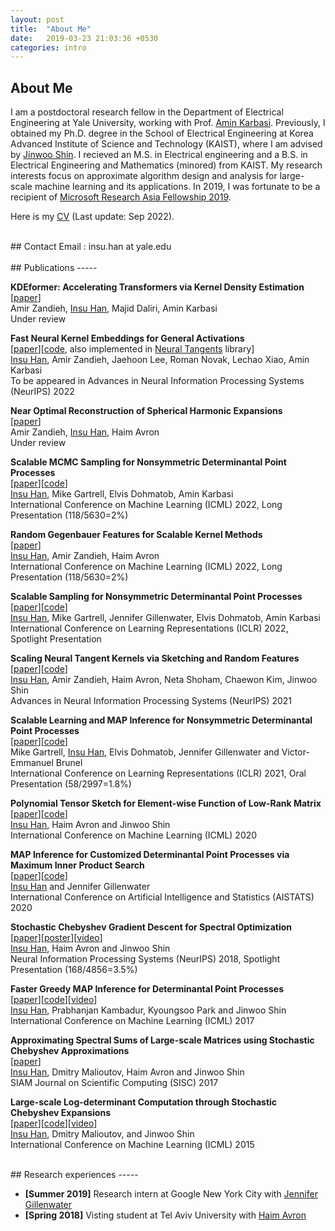```yaml
---
layout: post
title:  "About Me"
date:   2019-03-23 21:03:36 +0530
categories: intro
---
```



## About Me
I am a postdoctoral research fellow in the Department of Electrical Engineering at Yale University, working with Prof. [Amin Karbasi]. Previously, I obtained my Ph.D. degree in the School of Electrical Engineering at Korea Advanced Institute of Science and Technology (KAIST), where I am advised by [Jinwoo Shin]. I recieved an M.S. in Electrical engineering and a B.S. in Electrical Engineering and Mathematics (minored) from KAIST.  My research interests focus on approximate algorithm design and analysis for large-scale machine learning and its applications. In 2019, I was fortunate to be a recipient of [Microsoft Research Asia Fellowship 2019].

Here is my [CV] (Last update: Sep 2022).

<br/>
## Contact
Email : insu.han at yale.edu <br/>

[Amin Karbasi]: http://iid.yale.edu/
[Jinwoo Shin]: http://alinlab.kaist.ac.kr/shin.html
[CV]: https://www.dropbox.com/s/j8f7c1aa9o28asz/cv.pdf?dl=0

<!-- 
<br/>
## Awards
-----
I am a recipient of [Microsoft Research Asia Fellowship 2019]. <br/>
-->

[Microsoft Research Asia Fellowship 2019]: https://www.microsoft.com/en-us/research/academic-program/fellowships-microsoft-research-asia/ 


<br/>
## Publications
-----

**KDEformer: Accelerating Transformers via Kernel Density Estimation** <br/>
[[paper][kdeformer_paper]] <br/>
Amir Zandieh, <U>Insu Han</U>, Majid Daliri, Amin Karbasi<br/>
Under review
<br/>


**Fast Neural Kernel Embeddings for General Activations** <br/>
[[paper][fast_neural_kernel_paper]][[code][fast_neural_kernel_code], also implemented in [Neural Tangents] library]<br/>
<U>Insu Han</U>, Amir Zandieh, Jaehoon Lee, Roman Novak, Lechao Xiao, Amin Karbasi<br/>
To be appeared in Advances in Neural Information Processing Systems (NeurIPS) 2022
<br/>

**Near Optimal Reconstruction of Spherical Harmonic Expansions** <br/>
[[paper][gegen_recon_paper]]<br/>
Amir Zandieh, <U>Insu Han</U>, Haim Avron<br/>
Under review
<br/>

**Scalable MCMC Sampling for Nonsymmetric Determinantal Point Processes** <br/>
[[paper][kndpp_mcmc_sampling_paper]][[code][kndpp_mcmc_sampling_code]] <br/>
<U>Insu Han</U>, Mike Gartrell, Elvis Dohmatob, Amin Karbasi<br/>
International Conference on Machine Learning (ICML) 2022, Long Presentation (118/5630=2%)
<br/>

**Random Gegenbauer Features for Scalable Kernel Methods** <br/>
[[paper][gegen_rf_paper]]<br/>
<U>Insu Han</U>, Amir Zandieh, Haim Avron<br/>
International Conference on Machine Learning (ICML) 2022, Long Presentation (118/5630=2%)
<br/>

**Scalable Sampling for Nonsymmetric Determinantal Point Processes** <br/>
[[paper][ndpp_sampling_paper]][[code][ndpp_sampling_code]]<br/>
<U>Insu Han</U>, Mike Gartrell, Jennifer Gillenwater, Elvis Dohmatob, Amin Karbasi<br/>
International Conference on Learning Representations (ICLR) 2022, Spotlight Presentation
<br/>


**Scaling Neural Tangent Kernels via Sketching and Random Features** <br/>
[[paper][ntk_paper]][[code][ntk_rf_code]]<br/>
<U>Insu Han</U>, Amir Zandieh, Haim Avron, Neta Shoham, Chaewon Kim, Jinwoo Shin<br/>
Advances in Neural Information Processing Systems (NeurIPS) 2021
<br/>

**Scalable Learning and MAP Inference for Nonsymmetric Determinantal Point Processes** <br/>
[[paper][ndpp_paper]][[code][ndpp_code]]<br/>
Mike Gartrell, <U>Insu Han</U>, Elvis Dohmatob, Jennifer Gillenwater and Victor-Emmanuel Brunel <br/>
International Conference on Learning Representations (ICLR) 2021, Oral Presentation (58/2997=1.8%)
<br/>

**Polynomial Tensor Sketch for Element-wise Function of Low-Rank Matrix** <br/>
[[paper][poly_paper]][[code][poly_code]]<br/>
<U>Insu Han</U>, Haim Avron and Jinwoo Shin <br/>
International Conference on Machine Learning (ICML) 2020
<br/>

**MAP Inference for Customized Determinantal Point Processes via Maximum Inner Product Search** <br/>
[[paper][fastdppmap_aistats20]][[code][dppmips_code]]<br/>
<U>Insu Han</U> and Jennifer Gillenwater <br/>
International Conference on Artificial Intelligence and Statistics (AISTATS) 2020
<br/>

**Stochastic Chebyshev Gradient Descent for Spectral Optimization** <br/>
[[paper][specopt_paper]][[poster][specopt_poster]][[video][specopt_video]]<br/>
<U>Insu Han</U>, Haim Avron and Jinwoo Shin <br/>
Neural Information Processing Systems (NeurIPS) 2018, Spotlight Presentation (168/4856=3.5%)

**Faster Greedy MAP Inference for Determinantal Point Processes** <br/>
[[paper][fastdpp_paper]][[code][fastdpp_code]][[video][fastdpp_video]]<br/>
<U>Insu Han</U>, Prabhanjan Kambadur, Kyoungsoo Park and Jinwoo Shin <br/>
International Conference on Machine Learning (ICML) 2017

**Approximating Spectral Sums of Large-scale Matrices using Stochastic Chebyshev Approximations** <br/>
[[paper][specsum_paper]]<br/>
<U>Insu Han</U>, Dmitry Malioutov, Haim Avron and Jinwoo Shin <br/>
SIAM Journal on Scientific Computing (SISC) 2017

**Large-scale Log-determinant Computation through Stochastic Chebyshev Expansions** <br/>
[[paper][logdet_paper]][[code][logdet_code]][[video][logdet_video]]<br/>
<U>Insu Han</U>, Dmitry Malioutov, and Jinwoo Shin <br/>
International Conference on Machine Learning (ICML) 2015

[Neural Tangents]: https://github.com/google/neural-tangents
[kndpp_mcmc_sampling_paper]:https://arxiv.org/pdf/2207.00486.pdf
[kndpp_mcmc_sampling_code]:https://github.com/insuhan/ndpp-mcmc-sampling
[fast_neural_kernel_paper]:https://arxiv.org/pdf/2209.04121.pdf
[fast_neural_kernel_code]:https://github.com/insuhan/ntk_activations
[gegen_recon_paper]: https://arxiv.org/pdf/2202.12995.pdf
[gegen_rf_paper]: https://arxiv.org/pdf/2202.03474.pdf
[ndpp_sampling_paper]: https://openreview.net/forum?id=BB4e8Atc1eR
[ndpp_sampling_code]: https://github.com/insuhan/nonsymmetric-dpp-sampling
[ntk_rf_code]: https://github.com/insuhan/ntk-sketch-rf
[dppmips_code]: https://github.com/insuhan/dppmapmips
[ndpp_code]: https://github.com/cgartrel/nonsymmetric-DPP-learning/tree/scalable
[ndpp_paper]: https://openreview.net/forum?id=HajQFbx_yB
[poly_code]: https://github.com/insuhan/polytensorsketch
[poly_paper]: http://proceedings.mlr.press/v119/han20a/han20a.pdf
[specopt_paper]: https://papers.nips.cc/paper/7968-stochastic-chebyshev-gradient-descent-for-spectral-optimization.pdf
[specopt_poster]: http://alinlab.kaist.ac.kr/resource/poster_nips18_specopt.pdf
[specopt_video]: https://www.youtube.com/watch?v=0Sx9G3-fOwU&feature=youtu.be
[fastdpp_paper]: http://proceedings.mlr.press/v70/han17a/han17a.pdf
[fastdpp_code]: https://github.com/insuhan/fastdppmap
[fastdpp_video]: https://vimeo.com/240776466
[specsum_paper]: https://epubs.siam.org/doi/pdf/10.1137/16M1078148
[logdet_paper]: http://proceedings.mlr.press/v37/hana15.pdf
[logdet_code]: http://alinlab.kaist.ac.kr/resource/logdet_code.zip
[logdet_video]: http://videolectures.net/icml2015_han_log_determinant_computation/
[fastdppmap_aistats20]: http://alinlab.kaist.ac.kr/resource/fastdppmap_aistats2020.pdf
[ntk_paper]: https://arxiv.org/pdf/2106.07880.pdf
[kdeformer_paper]: https://arxiv.org/pdf/2302.02451.pdf


<br/>
## Research experiences
-----

- **[Summer 2019]** Research intern at Google New York City with [Jennifer Gillenwater] <br/>
- **[Spring 2018]** Visting student at Tel Aviv University with [Haim Avron] <br/>

[Jennifer Gillenwater]: http://jgillenw.com/
[Haim Avron]: http://www.math.tau.ac.il/~haimav/
